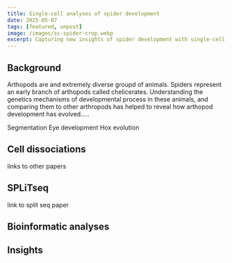 ```yaml
---
title: Single-cell analyses of spider development
date: 2025-05-07
tags: [featured, unpost]
image: /images/sc-spider-crop.webp
excerpt: Capturing new insights of spider development with single-cell RNA sequencing
---
```


## Background

Arthopods are and extremely diverse groupd of animals. Spiders represent an early branch of arthopods called chelicerates. Understanding the genetics mechanisms of developmental process in these animals, and comparing them to other arthropods has helped to reveal how arthopod development has evolved.....

Segmentation
Eye development
Hox evolution

## Cell dissociations
links to other papers

## SPLiTseq
link to split seq paper

## Bioinformatic analyses


## Insights
